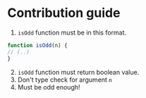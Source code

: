 # Contribution guide
1. `isOdd` function must be in this format.
```js
function isOdd(n) {
// (..)
}
```
2. `isOdd` function must return boolean value.
3. Don't type check for argument `n`
4. Must be odd enough!

